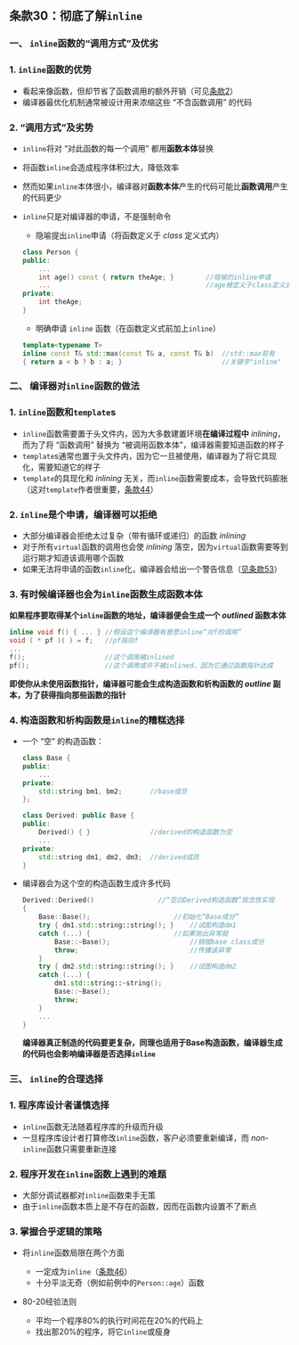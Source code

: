 ## 条款30：彻底了解`inline`

### 一、 `inline`函数的“调用方式”及优劣

### 1. `inline`函数的优势

+ 看起来像函数，但却节省了函数调用的额外开销（可见[条款2](F:\滔天\文件\学校\大学\专业\C++\C++笔记\1.习惯C++\条款02：以编辑器替换预处理器.md)）
+ 编译器最优化机制通常被设计用来浓缩这些 “不含函数调用” 的代码



### 2. “调用方式”及劣势

+ `inline`将对 “对此函数的每一个调用” 都用**函数本体**替换

+ 将函数`inline`会造成程序体积过大，降低效率
+ 然而如果`inline`本体很小，编译器对**函数本体**产生的代码可能比**函数调用**产生的代码更少

+ `inline`只是对编译器的申请，不是强制命令

  + 隐喻提出`inline`申请（将函数定义于 $class$ 定义式内）

  ```C++
  class Person {
  public:
      ...
      int age() const { return theAge; }		//隐喻的inline申请
      ...										//age被定义于class定义式内
  private:
      int theAge;
  }
  ```

  + 明确申请 `inline` 函数（在函数定义式前加上`inline`）

  ```C++
  template<typename T>
  inline const T& std::max(const T& a, const T& b)	//std::max前有
  { return a < b ? b : a; }							//关键字"inline"
  ```



### 二、 编译器对`inline`函数的做法

### 1. `inline`函数和`template`s

+ `inline`函数需要置于头文件内，因为大多数建置环境**在编译过程中** $inlining$，而为了将 “函数调用” 替换为 “被调用函数本体”，编译器需要知道函数的样子
+ `template`s通常也置于头文件内，因为它一旦被使用，编译器为了将它具现化，需要知道它的样子
+ `template`的具现化和 $inlining$ 无关，而`inline`函数需要成本，会导致代码膨胀（这对`template`作者很重要，[条款44]()）



### 2. `inline`是个申请，编译器可以拒绝

+ 大部分编译器会拒绝太过复杂（带有循环或递归）的函数 $inlining$
+ 对于所有`virtual`函数的调用也会使 $inlining$ 落空，因为`virtual`函数需要等到运行期才知道该调用哪个函数
+ 如果无法将申请的函数`inline`化，编译器会给出一个警告信息（[见条款53]()）



### 3. 有时候编译器也会为`inline`函数生成函数本体

**如果程序要取得某个`inline`函数的地址，编译器便会生成一个 $outlined$ 函数本体**

```C++
inline void f() { ... }	//假设这个编译器有意愿inline“对f的调用”
void ( * pf )( ) = f;	//pf指向f
...
f();					//这个调用被inlined
pf();					//这个调用或许不被inlined，因为它通过函数指针达成
```

**即使你从未使用函数指针，编译器可能会生成构造函数和析构函数的 $outline$ 副本，为了获得指向那些函数的指针**



### 4. 构造函数和析构函数是`inline`的糟糕选择

+ 一个 “空” 的构造函数：

    ```C++
    class Base {
    public:
        ...
    private:
        std::string bm1, bm2;		//base成员
    };

    class Derived: public Base {
    public:
        Derived() { }				//derived的构造函数为空
        ...
    private:
        std::string dm1, dm2, dm3;	//derived成员
    }
    ```

+ 编译器会为这个空的构造函数生成许多代码

  ```C++
  Derived::Derived()				//“空白Derived构造函数”观念性实现
  {
      Base::Base();						//初始化“Base成分”
      try { dm1.std::string::string(); }	//试图构造dm1
      catch (...) {						//如果抛出异常就
          Base::~Base();					//销毁base class成分
          throw;							//传播该异常
      }
      try { dm2.std::string::string(); }	//试图构造dm2
      catch (...) {
          dm1.std::string::~string();
          Base::~Base();
          throw;
      }
      ...
  }
  ```

  **编译器真正制造的代码要更复杂，同理也适用于Base构造函数，编译器生成的代码也会影响编译器是否选择`inline`**



### 三、 `inline`的合理选择

### 1. 程序库设计者谨慎选择

+ `inline`函数无法随着程序库的升级而升级
+ 一旦程序库设计者打算修改`inline`函数，客户必须要重新编译，而 $non$-`inline`函数只需要重新连接



### 2. 程序开发在`inline`函数上遇到的难题

+ 大部分调试器都对`inline`函数束手无策
+ 由于`inline`函数本质上是不存在的函数，因而在函数内设置不了断点



### 3. 掌握合乎逻辑的策略

+ 将`inline`函数局限在两个方面
  + 一定成为`inline`（[条款46]()）
  + 十分平淡无奇（例如前例中的`Person::age`）函数

+ 80-20经验法则
  + 平均一个程序80%的执行时间花在20%的代码上
  + 找出那20%的程序，将它`inline`或瘦身